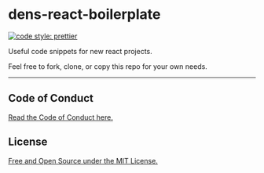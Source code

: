 # dens-react-boilerplate

[![code style: prettier](https://img.shields.io/badge/code_style-prettier-ff69b4.svg?style=flat-square)](https://github.com/prettier/prettier)

Useful code snippets for new react projects.

Feel free to fork, clone, or copy this repo for your own needs.

---

## Code of Conduct

[Read the Code of Conduct here.](CODE-OF-CONDUCT.md)

## License

[Free and Open Source under the MIT License.](LICENSE)
